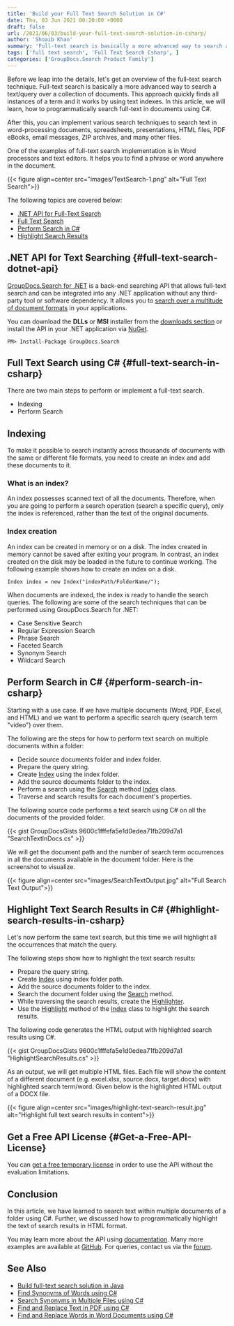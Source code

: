 ```yaml
---
title: 'Build your Full Text Search Solution in C#'
date: Thu, 03 Jun 2021 00:20:00 +0000
draft: false
url: /2021/06/03/build-your-full-text-search-solution-in-csharp/
author: 'Shoaib Khan'
summary: 'Full-text search is basically a more advanced way to search a text/query over a collection of documents. This approach quickly finds all instances of a term and it works by using text indexes. In this article, we will learn, how to programmatically search full-text in documents using C#.'
tags: ['full text search', 'Full Text Search Csharp', ]
categories: ['GroupDocs.Search Product Family']
---
```


Before we leap into the details, let's get an overview of the full-text search technique. Full-text search is basically a more advanced way to search a text/query over a collection of documents. This approach quickly finds all instances of a term and it works by using text indexes. In this article, we will learn, how to programmatically search full-text in documents using C#.

After this, you can implement various search techniques to search text in word-processing documents, spreadsheets, presentations, HTML files, PDF eBooks, email messages, ZIP archives, and many other files.

One of the examples of full-text search implementation is in Word processors and text editors. It helps you to find a phrase or word anywhere in the document.



{{< figure align=center src="images/TextSearch-1.png" alt="Full Text Search">}}


The following topics are covered below:

*   [.NET API for Full-Text Search](#full-text-search-dotnet-api)
*   [Full Text Search](#full-text-search-in-csharp)
*   [Perform Search in C#](#perform-search-in-csharp)
*   [Highlight Search Results](#highlight-search-results-in-csharp)

## .NET API for Text Searching {#full-text-search-dotnet-api}

[GroupDocs.Search for .NET](https://products.groupdocs.com/search/net) is a back-end searching API that allows full-text search and can be integrated into any .NET application without any third-party tool or software dependency. It allows you to [search over a multitude of document formats](https://docs.groupdocs.com/search/net/supported-document-formats/) in your applications.

You can download the **DLLs** or **MSI** installer from the [downloads section](https://downloads.groupdocs.com/search) or install the API in your .NET application via [NuGet](https://www.nuget.org/packages/groupdocs.search).

```
PM> Install-Package GroupDocs.Search
```

## Full Text Search using C# {#full-text-search-in-csharp}

There are two main steps to perform or implement a full-text search.

*   Indexing
*   Perform Search

## Indexing

To make it possible to search instantly across thousands of documents with the same or different file formats, you need to create an index and add these documents to it.

### **What is an index?**

An index possesses scanned text of all the documents. Therefore, when you are going to perform a search operation (search a specific query), only the index is referenced, rather than the text of the original documents.

### **Index creation**

An index can be created in memory or on a disk. The index created in memory cannot be saved after exiting your program. In contrast, an index created on the disk may be loaded in the future to continue working. The following example shows how to create an index on a disk.

```
Index index = new Index("indexPath/FolderName/");
```

When documents are indexed, the index is ready to handle the search queries. The following are some of the search techniques that can be performed using GroupDocs.Search for .NET:

*   Case Sensitive Search
*   Regular Expression Search
*   Phrase Search
*   Faceted Search
*   Synonym Search
*   Wildcard Search

## Perform Search in C# {#perform-search-in-csharp}

Starting with a use case. If we have multiple documents (Word, PDF, Excel, and HTML) and we want to perform a specific search query (search term "video") over them.

The following are the steps for how to perform text search on multiple documents within a folder:

*   Decide source documents folder and index folder.
*   Prepare the query string.
*   Create [Index](https://apireference.groupdocs.com/search/net/groupdocs.search/index) using the index folder.
*   Add the source documents folder to the index.
*   Perform a search using the [Search](https://apireference.groupdocs.com/search/net/groupdocs.search/index/methods/search/index) method [Index](https://apireference.groupdocs.com/search/net/groupdocs.search/index) class.
*   Traverse and search results for each document's properties.

The following source code performs a text search using C# on all the documents of the provided folder.

{{< gist GroupDocsGists 9600c1fffefa5e1d0edea71fb209d7a1 "SearchTextInDocs.cs" >}}

We will get the document path and the number of search term occurrences in all the documents available in the document folder. Here is the screenshot to visualize.



{{< figure align=center src="images/SearchTextOutput.jpg" alt="Full Search Text Output">}}


## Highlight Text Search Results in C# {#highlight-search-results-in-csharp}

Let's now perform the same text search, but this time we will highlight all the occurrences that match the query.

The following steps show how to highlight the text search results:

*   Prepare the query string.
*   Create [Index](https://apireference.groupdocs.com/search/net/groupdocs.search/index) using index folder path.
*   Add the source documents folder to the index.
*   Search the document folder using the [Search](https://apireference.groupdocs.com/search/net/groupdocs.search/index/methods/search/index) method.
*   While traversing the search results, create the [Highlighter](https://apireference.groupdocs.com/search/net/groupdocs.search.highlighters/highlighter).
*   Use the [Highlight](https://apireference.groupdocs.com/search/net/groupdocs.search/index/methods/highlight/index) method of the [Index](https://apireference.groupdocs.com/search/net/groupdocs.search/index) class to highlight the search results.

The following code generates the HTML output with highlighted search results using C#.

{{< gist GroupDocsGists 9600c1fffefa5e1d0edea71fb209d7a1 "HighlightSearchResults.cs" >}}

As an output, we will get multiple HTML files. Each file will show the content of a different document (e.g. excel.xlsx, source.docx, target.docx) with highlighted search term/word. Given below is the highlighted HTML output of a DOCX file.



{{< figure align=center src="images/highlight-text-search-result.jpg" alt="Highlight full text search results in content">}}


## Get a Free API License {#Get-a-Free-API-License}

You can [get a free temporary license](https://purchase.groupdocs.com/temporary-license) in order to use the API without the evaluation limitations.

## Conclusion

In this article, we have learned to search text within multiple documents of a folder using C#. Further, we discussed how to programmatically highlight the text of search results in HTML format.

You may learn more about the API using [documentation](https://docs.groupdocs.com/search/). Many more examples are available at [GitHub](https://github.com/groupdocs-search). For queries, contact us via the [forum](https://forum.groupdocs.com/).

## See Also

*   [Build full-text search solution in Java](https://blog.groupdocs.com/2021/08/07/build-full-text-search-solution-in-java/)
*   [Find Synonyms of Words using C#](https://blog.groupdocs.com/2021/09/14/find-synonyms-of-words-using-csharp/)
*   [Search Synonyms in Multiple Files using C#](https://blog.groupdocs.com/2021/09/17/find-synonyms-in-multiple-files-using-csharp/)
*   [Find and Replace Text in PDF using C#](https://blog.groupdocs.com/2022/02/19/find-and-replace-text-in-pdf-using-csharp/)
*   [Find and Replace Words in Word Documents using C#](https://blog.groupdocs.com/2022/02/15/find-and-replace-text-in-word-using-csharp/)





